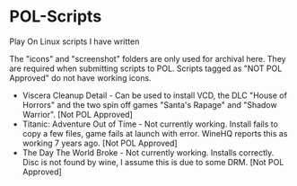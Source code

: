 # POL-Scripts
Play On Linux scripts I have written

The "icons" and "screenshot" folders are only used for archival here. They are required when submitting scripts to POL. Scripts tagged as "NOT POL Approved" do not have working icons.

* Viscera Cleanup Detail - Can be used to install VCD, the DLC "House of Horrors" and the two spin off games "Santa's Rapage" and "Shadow Warrior". [Not POL Approved]
* Titanic: Adventure Out of Time - Not currently working. Install fails to copy a few files, game fails at launch with error. WineHQ reports this as working 7 years ago. [Not POL Approved]
* The Day The World Broke - Not currently working. Installs correctly. Disc is not found by wine, I assume this is due to some DRM. [Not POL Approved]
